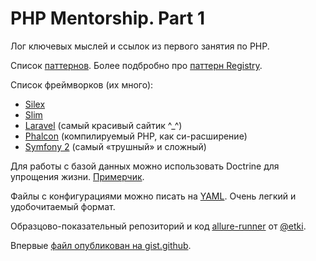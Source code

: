 # PHP Mentorship. Part 1
Лог ключевых мыслей и ссылок из первого занятия по PHP.

Список [паттернов](http://designpatternsphp-ru.readthedocs.org/ru/latest/Creational/README.html). Более подбробно про [паттерн Registry](http://irbis-school.com/blog/full/32).

Список фреймворков (их много):
  * [Silex](http://silex.sensiolabs.org)
  * [Slim](http://www.slimframework.com)
  * [Laravel](http://laravel.com) (самый красивый сайтик ^_^)
  * [Phalcon](https://phalconphp.com/) (компилируемый PHP, как си-расширение)
  * [Symfony 2](https://symfony.com) (самый «трушный» и сложный)

Для работы с базой данных можно использовать Doctrine для упрощения жизни. [Примерчик](http://symfony.com/doc/current/book/doctrine.html#querying-for-objects-with-dql).

Файлы с конфигурациями можно писать на [YAML](https://ru.wikipedia.org/wiki/YAML). Очень легкий и удобочитаемый формат.

Образцово-показательный репозиторий и код [allure-runner](https://github.com/etki/allure-runner) от [@etki](https://github.com/etki).

Впервые [файл опубликован на gist.github](https://gist.github.com/korobochkin/fd2560a35fcda484e4c8/).

